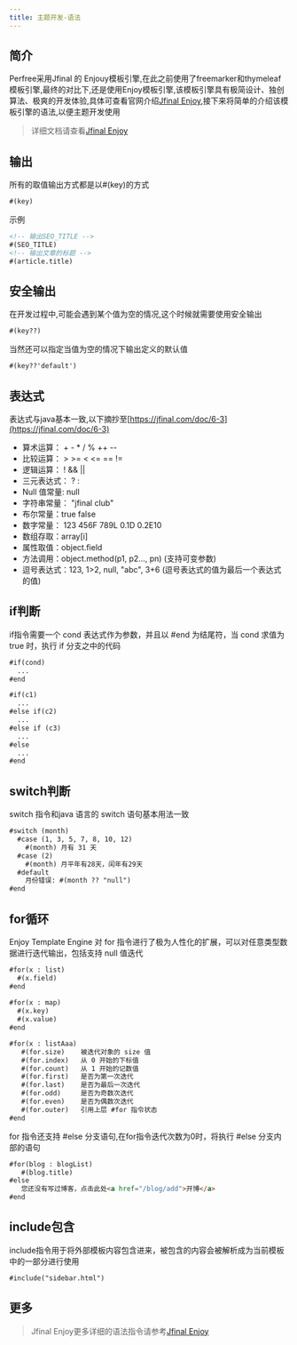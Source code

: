 ```yaml
---
title: 主题开发-语法
---
```

## 简介
Perfree采用Jfinal 的 Enjouy模板引擎,在此之前使用了freemarker和thymeleaf模板引擎,最终的对比下,还是使用Enjoy模板引擎,该模板引擎具有极简设计、独创算法、极爽的开发体验,具体可查看官网介绍[Jfinal Enjoy](https://jfinal.com/doc/6-1),接下来将简单的介绍该模板引擎的语法,以便主题开发使用
> 详细文档请查看[Jfinal Enjoy](https://jfinal.com/doc/6-1)
## 输出
所有的取值输出方式都是以#(key)的方式
```html
#(key)
```
示例
```html
<!-- 输出SEO_TITLE -->
#(SEO_TITLE)
<!-- 输出文章的标题 -->
#(article.title)
```
## 安全输出
在开发过程中,可能会遇到某个值为空的情况,这个时候就需要使用安全输出
```html
#(key??)
```
当然还可以指定当值为空的情况下输出定义的默认值
```html
#(key??'default')
```
## 表达式
表达式与java基本一致,以下摘抄至[https://jfinal.com/doc/6-3](https://jfinal.com/doc/6-3)
* 算术运算： +   -   *   /   %   ++   --
* 比较运算： >  >=   <   <=  ==   != 
* 逻辑运算： !   &&   ||
* 三元表达式： ? :
* Null 值常量: null
* 字符串常量： "jfinal club"
* 布尔常量：true false
* 数字常量： 123  456F  789L  0.1D  0.2E10
* 数组存取：array[i]
* 属性取值：object.field
* 方法调用：object.method(p1, p2…, pn) (支持可变参数)
* 逗号表达式：123, 1>2, null, "abc", 3+6 (逗号表达式的值为最后一个表达式的值)
## if判断
if指令需要一个 cond 表达式作为参数，并且以 #end 为结尾符，当 cond 求值为 true 时，执行 if 分支之中的代码
```html
#if(cond)
  ...
#end
```
```html
#if(c1)
  ...
#else if(c2)
  ...
#else if (c3)
  ...
#else
  ...
#end
```
## switch判断
switch 指令和java 语言的 switch 语句基本用法一致
```html
#switch (month)
  #case (1, 3, 5, 7, 8, 10, 12)
    #(month) 月有 31 天
  #case (2)
    #(month) 月平年有28天，闰年有29天
  #default
    月份错误: #(month ?? "null")
#end
```
## for循环
Enjoy Template Engine 对 for 指令进行了极为人性化的扩展，可以对任意类型数据进行迭代输出，包括支持 null 值迭代
```html
#for(x : list)
  #(x.field)
#end
 
#for(x : map)
  #(x.key)
  #(x.value)
#end

#for(x : listAaa)
   #(for.size)    被迭代对象的 size 值
   #(for.index)   从 0 开始的下标值
   #(for.count)   从 1 开始的记数值
   #(for.first)   是否为第一次迭代
   #(for.last)    是否为最后一次迭代
   #(for.odd)     是否为奇数次迭代
   #(for.even)    是否为偶数次迭代
   #(for.outer)   引用上层 #for 指令状态
#end
```
for 指令还支持 #else 分支语句,在for指令迭代次数为0时，将执行 #else 分支内部的语句
```html
#for(blog : blogList)
   #(blog.title)
#else
   您还没有写过博客，点击此处<a href="/blog/add">开博</a>
#end
```
## include包含
include指令用于将外部模板内容包含进来，被包含的内容会被解析成为当前模板中的一部分进行使用
```html
#include("sidebar.html")
```
## 更多
> Jfinal Enjoy更多详细的语法指令请参考[Jfinal Enjoy](https://jfinal.com/doc/6-1)